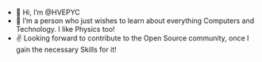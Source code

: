 - 👋 Hi, I’m @HVEPYC
- 👀 I’m a person who just wishes to learn about everything Computers and Technology. I like Physics too!
- ✌️ Looking forward to contribute to the Open Source community, once I gain the necessary Skills for it!

<!---
HVEPYC/HVEPYC is a ✨ special ✨ repository because its `README.md` (this file) appears on your GitHub profile.
You can click the Preview link to take a look at your changes.
--->
